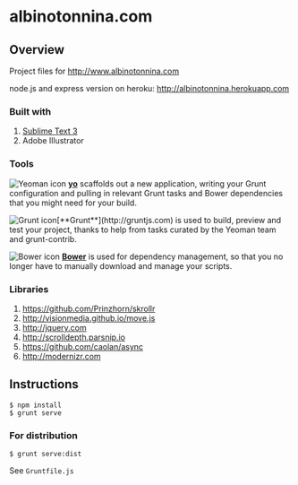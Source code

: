 # albinotonnina.com


## Overview

Project files for <http://www.albinotonnina.com>

node.js and express version on heroku: http://albinotonnina.herokuapp.com

### Built with
1. [Sublime Text 3](http://www.sublimetext.com/3)
2. Adobe Illustrator

### Tools

![Yeoman icon](http://www.albinotonnina.com/githubassets/yo.gif "https://github.com/yeoman/yo")
[**yo**](https://github.com/yeoman/yo) scaffolds out a new application, writing your Grunt configuration and pulling in relevant Grunt tasks and Bower dependencies that you might need for your build.

![Grunt icon](http://www.albinotonnina.com/githubassets/grunt.gif "http://gruntjs.com")[**Grunt**](http://gruntjs.com) is used to build, preview and test your project, thanks to help from tasks curated by the Yeoman team and grunt-contrib.

![Bower icon](http://www.albinotonnina.com/githubassets/bower.gif "http://bower.io") [**Bower**](http://bower.io) is used for dependency management, so that you no longer have to manually download and manage your scripts.

### Libraries

1. <https://github.com/Prinzhorn/skrollr>
2. <http://visionmedia.github.io/move.js>
3. <http://jquery.com>
4. <http://scrolldepth.parsnip.io>
5. <https://github.com/caolan/async>
6. <http://modernizr.com>





## Instructions

	$ npm install
	$ grunt serve
	
### For distribution
	
	$ grunt serve:dist


See `Gruntfile.js`
